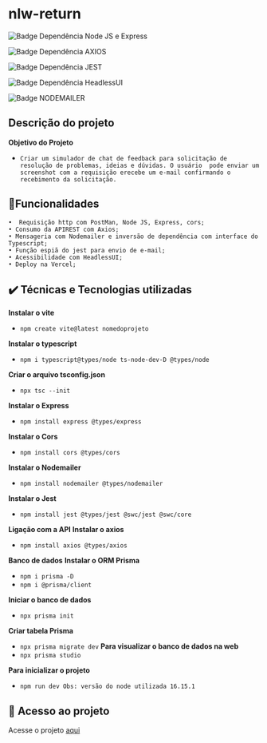 # nlw-return

![Badge Dependência Node JS e Express](http://img.shields.io/static/v1?label=DEPENDÊNCIAS&message=EM%20NODEJS_EXPRESS&color=LIGHTGREY&style=social)

![Badge Dependência AXIOS](http://img.shields.io/static/v1?label=DEPENDÊNCIAS&message=EM%20AXIOS&color=LIGHTGREY&style=social)

![Badge Dependência JEST](http://img.shields.io/static/v1?label=DEPENDÊNCIAS&message=EM%20JEST&color=yellow&style=social)

![Badge Dependência HeadlessUI](http://img.shields.io/static/v1?label=DEPENDÊNCIAS&message=EM%20HEADLESSUI&color=BLUEVIOLET&style=social)

![Badge NODEMAILER](http://img.shields.io/static/v1?label=DEPENDÊNCIAS&message=EM%20NODEMAILER&color=inactive&style=social)

## Descrição do projeto
**Objetivo do Projeto**
- ``Criar um simulador de chat de feedback para solicitação de resolução de problemas, ideias e dúvidas.
O usuário  pode enviar um screenshot com a requisição erecebe um e-mail confirmando o recebimento da solicitação. ``

## 🔨Funcionalidades
    •  Requisição http com PostMan, Node JS, Express, cors;
    • Consumo da APIREST com Axios;
    • Mensageria com Nodemailer e inversão de dependência com interface do Typescript;
    • Função espiã do jest para envio de e-mail;
    • Acessibilidade com HeadlessUI;
    • Deploy na Vercel;

## ✔️ Técnicas e Tecnologias utilizadas
**Instalar o vite**
- ``npm create vite@latest nomedoprojeto``

**Instalar o typescript**
- ``npm i typescript@types/node ts-node-dev-D @types/node``

**Criar o arquivo tsconfig.json**
- ``npx tsc --init``

**Instalar o Express**
- ``npm install express @types/express``

**Instalar o Cors**
- ``npm install cors @types/cors``

**Instalar o Nodemailer**
- ``npm install nodemailer @types/nodemailer``

**Instalar o Jest**
- ``npm install jest @types/jest @swc/jest @swc/core``

**Ligação com a API**
**Instalar o axios**
- ``npm install axios @types/axios``
 
**Banco de dados**
 **Instalar o ORM Prisma**
- ``npm i prisma -D``
- ``npm i @prisma/client``
 
**Iniciar o banco de dados**
- ``npx prisma init``
 
**Criar tabela Prisma**
- ``npx prisma migrate dev``
**Para visualizar o banco de dados na web**
- ``npx prisma studio``

**Para inicializar o projeto**
- ``npm run dev Obs: versão do node utilizada 16.15.1``

## 📁 Acesso ao projeto
 
 Acesse o projeto [aqui](https://nlw-return-red-one.vercel.app)
